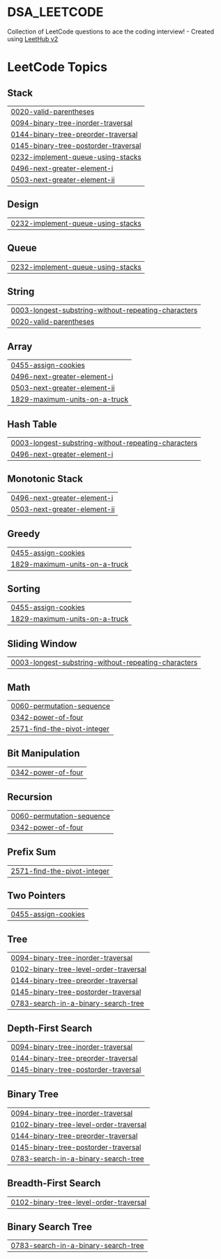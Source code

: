 # DSA_LEETCODE
Collection of LeetCode questions to ace the coding interview! - Created using [LeetHub v2](https://github.com/arunbhardwaj/LeetHub-2.0)

<!---LeetCode Topics Start-->
# LeetCode Topics
## Stack
|  |
| ------- |
| [0020-valid-parentheses](https://github.com/BhushanSah3/DSA_LEETCODE/tree/master/0020-valid-parentheses) |
| [0094-binary-tree-inorder-traversal](https://github.com/BhushanSah3/DSA_LEETCODE/tree/master/0094-binary-tree-inorder-traversal) |
| [0144-binary-tree-preorder-traversal](https://github.com/BhushanSah3/DSA_LEETCODE/tree/master/0144-binary-tree-preorder-traversal) |
| [0145-binary-tree-postorder-traversal](https://github.com/BhushanSah3/DSA_LEETCODE/tree/master/0145-binary-tree-postorder-traversal) |
| [0232-implement-queue-using-stacks](https://github.com/BhushanSah3/DSA_LEETCODE/tree/master/0232-implement-queue-using-stacks) |
| [0496-next-greater-element-i](https://github.com/BhushanSah3/DSA_LEETCODE/tree/master/0496-next-greater-element-i) |
| [0503-next-greater-element-ii](https://github.com/BhushanSah3/DSA_LEETCODE/tree/master/0503-next-greater-element-ii) |
## Design
|  |
| ------- |
| [0232-implement-queue-using-stacks](https://github.com/BhushanSah3/DSA_LEETCODE/tree/master/0232-implement-queue-using-stacks) |
## Queue
|  |
| ------- |
| [0232-implement-queue-using-stacks](https://github.com/BhushanSah3/DSA_LEETCODE/tree/master/0232-implement-queue-using-stacks) |
## String
|  |
| ------- |
| [0003-longest-substring-without-repeating-characters](https://github.com/BhushanSah3/DSA_LEETCODE/tree/master/0003-longest-substring-without-repeating-characters) |
| [0020-valid-parentheses](https://github.com/BhushanSah3/DSA_LEETCODE/tree/master/0020-valid-parentheses) |
## Array
|  |
| ------- |
| [0455-assign-cookies](https://github.com/BhushanSah3/DSA_LEETCODE/tree/master/0455-assign-cookies) |
| [0496-next-greater-element-i](https://github.com/BhushanSah3/DSA_LEETCODE/tree/master/0496-next-greater-element-i) |
| [0503-next-greater-element-ii](https://github.com/BhushanSah3/DSA_LEETCODE/tree/master/0503-next-greater-element-ii) |
| [1829-maximum-units-on-a-truck](https://github.com/BhushanSah3/DSA_LEETCODE/tree/master/1829-maximum-units-on-a-truck) |
## Hash Table
|  |
| ------- |
| [0003-longest-substring-without-repeating-characters](https://github.com/BhushanSah3/DSA_LEETCODE/tree/master/0003-longest-substring-without-repeating-characters) |
| [0496-next-greater-element-i](https://github.com/BhushanSah3/DSA_LEETCODE/tree/master/0496-next-greater-element-i) |
## Monotonic Stack
|  |
| ------- |
| [0496-next-greater-element-i](https://github.com/BhushanSah3/DSA_LEETCODE/tree/master/0496-next-greater-element-i) |
| [0503-next-greater-element-ii](https://github.com/BhushanSah3/DSA_LEETCODE/tree/master/0503-next-greater-element-ii) |
## Greedy
|  |
| ------- |
| [0455-assign-cookies](https://github.com/BhushanSah3/DSA_LEETCODE/tree/master/0455-assign-cookies) |
| [1829-maximum-units-on-a-truck](https://github.com/BhushanSah3/DSA_LEETCODE/tree/master/1829-maximum-units-on-a-truck) |
## Sorting
|  |
| ------- |
| [0455-assign-cookies](https://github.com/BhushanSah3/DSA_LEETCODE/tree/master/0455-assign-cookies) |
| [1829-maximum-units-on-a-truck](https://github.com/BhushanSah3/DSA_LEETCODE/tree/master/1829-maximum-units-on-a-truck) |
## Sliding Window
|  |
| ------- |
| [0003-longest-substring-without-repeating-characters](https://github.com/BhushanSah3/DSA_LEETCODE/tree/master/0003-longest-substring-without-repeating-characters) |
## Math
|  |
| ------- |
| [0060-permutation-sequence](https://github.com/BhushanSah3/DSA_LEETCODE/tree/master/0060-permutation-sequence) |
| [0342-power-of-four](https://github.com/BhushanSah3/DSA_LEETCODE/tree/master/0342-power-of-four) |
| [2571-find-the-pivot-integer](https://github.com/BhushanSah3/DSA_LEETCODE/tree/master/2571-find-the-pivot-integer) |
## Bit Manipulation
|  |
| ------- |
| [0342-power-of-four](https://github.com/BhushanSah3/DSA_LEETCODE/tree/master/0342-power-of-four) |
## Recursion
|  |
| ------- |
| [0060-permutation-sequence](https://github.com/BhushanSah3/DSA_LEETCODE/tree/master/0060-permutation-sequence) |
| [0342-power-of-four](https://github.com/BhushanSah3/DSA_LEETCODE/tree/master/0342-power-of-four) |
## Prefix Sum
|  |
| ------- |
| [2571-find-the-pivot-integer](https://github.com/BhushanSah3/DSA_LEETCODE/tree/master/2571-find-the-pivot-integer) |
## Two Pointers
|  |
| ------- |
| [0455-assign-cookies](https://github.com/BhushanSah3/DSA_LEETCODE/tree/master/0455-assign-cookies) |
## Tree
|  |
| ------- |
| [0094-binary-tree-inorder-traversal](https://github.com/BhushanSah3/DSA_LEETCODE/tree/master/0094-binary-tree-inorder-traversal) |
| [0102-binary-tree-level-order-traversal](https://github.com/BhushanSah3/DSA_LEETCODE/tree/master/0102-binary-tree-level-order-traversal) |
| [0144-binary-tree-preorder-traversal](https://github.com/BhushanSah3/DSA_LEETCODE/tree/master/0144-binary-tree-preorder-traversal) |
| [0145-binary-tree-postorder-traversal](https://github.com/BhushanSah3/DSA_LEETCODE/tree/master/0145-binary-tree-postorder-traversal) |
| [0783-search-in-a-binary-search-tree](https://github.com/BhushanSah3/DSA_LEETCODE/tree/master/0783-search-in-a-binary-search-tree) |
## Depth-First Search
|  |
| ------- |
| [0094-binary-tree-inorder-traversal](https://github.com/BhushanSah3/DSA_LEETCODE/tree/master/0094-binary-tree-inorder-traversal) |
| [0144-binary-tree-preorder-traversal](https://github.com/BhushanSah3/DSA_LEETCODE/tree/master/0144-binary-tree-preorder-traversal) |
| [0145-binary-tree-postorder-traversal](https://github.com/BhushanSah3/DSA_LEETCODE/tree/master/0145-binary-tree-postorder-traversal) |
## Binary Tree
|  |
| ------- |
| [0094-binary-tree-inorder-traversal](https://github.com/BhushanSah3/DSA_LEETCODE/tree/master/0094-binary-tree-inorder-traversal) |
| [0102-binary-tree-level-order-traversal](https://github.com/BhushanSah3/DSA_LEETCODE/tree/master/0102-binary-tree-level-order-traversal) |
| [0144-binary-tree-preorder-traversal](https://github.com/BhushanSah3/DSA_LEETCODE/tree/master/0144-binary-tree-preorder-traversal) |
| [0145-binary-tree-postorder-traversal](https://github.com/BhushanSah3/DSA_LEETCODE/tree/master/0145-binary-tree-postorder-traversal) |
| [0783-search-in-a-binary-search-tree](https://github.com/BhushanSah3/DSA_LEETCODE/tree/master/0783-search-in-a-binary-search-tree) |
## Breadth-First Search
|  |
| ------- |
| [0102-binary-tree-level-order-traversal](https://github.com/BhushanSah3/DSA_LEETCODE/tree/master/0102-binary-tree-level-order-traversal) |
## Binary Search Tree
|  |
| ------- |
| [0783-search-in-a-binary-search-tree](https://github.com/BhushanSah3/DSA_LEETCODE/tree/master/0783-search-in-a-binary-search-tree) |
<!---LeetCode Topics End-->
